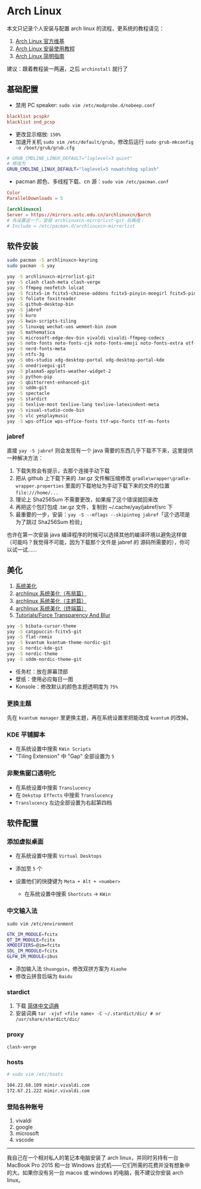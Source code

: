 # Arch Linux

本文只记录个人安装与配置 arch linux 的流程，更系统的教程请见：

1. [Arch Linux 官方维基](https://wiki.archlinux.org/)
2. [Arch Linux 安装使用教程](https://archlinuxstudio.github.io/ArchLinuxTutorial/#/)
3. [Arch Linux 简明指南](https://arch.icekylin.online)

建议：跟着教程装一两遍，之后 `archinstall` 就行了

## 基础配置

- 禁用 PC speaker: `sudo vim /etc/modprobe.d/nobeep.conf`

```conf
blacklist pcspkr
blacklist snd_pcsp
```

- 更改显示缩放: `150%`
- 加速开关机 `sudo vim /etc/default/grub`，修改后运行 `sudo grub-mkconfig -o /boot/grub/grub.cfg`

```bash
# GRUB_CMDLINE_LINUX_DEFAULT="loglevel=3 quiet"
# 修改为
GRUB_CMDLINE_LINUX_DEFAULT="loglevel=5 nowatchdog splash"
```

- pacman 颜色、多线程下载、cn 源：`sudo vim /etc/pacman.conf`

```conf
Color
ParallelDownloads = 5

[archlinuxcn]
Server = https://mirrors.ustc.edu.cn/archlinuxcn/$arch
# 先设置这一个，安装 archlinuxcn-mirrorlist-git 后再成：
# Include = /etc/pacman.d/archlinuxcn-mirrorlist
```

## 软件安装

```bash
sudo pacman -S archlinuxcn-keyring
sudo pacman -S yay

yay -S archlinuxcn-mirrorlist-git
yay -S clash clash-meta clash-verge
yay -S ffmpeg neofetch lolcat
yay -S fcitx5-im fcitx5-chinese-addons fcitx5-pinyin-moegirl fcitx5-pinyin-zhwiki fcitx5-pinyin-custom-pinyin-dictionary
yay -S foliate foxitreader
yay -S github-desktop-bin
yay -S jabref
yay -S kuro
yay -S kwin-scripts-tiling
yay -S linuxqq wechat-uos wemeet-bin zoom
yay -S mathematica
yay -S microsoft-edge-dev-bin vivaldi vivaldi-ffmpeg-codecs
yay -S noto-fonts noto-fonts-cjk noto-fonts-emoji noto-fonts-extra otf-fandol
yay -S nerd-fonts-meta
yay -S ntfs-3g
yay -S obs-studio xdg-desktop-portal xdg-desktop-portal-kde
yay -S onedrivegui-git
yay -S plasma5-applets-weather-widget-2
yay -S python-pip
yay -S qbittorrent-enhanced-git
yay -S sddm-git
yay -S spectacle
yay -S stardict
yay -S texlive-most texlive-lang texlive-latexindent-meta
yay -S visual-studio-code-bin
yay -S vlc yesplaymusic
yay -S wps-office wps-office-fonts ttf-wps-fonts ttf-ms-fonts
```

### jabref

直接 `yay -S jabref` 则会发现有一个 java 需要的东西几乎下载不下来，这里提供一种解决方法：

1. 下载失败会有提示，去那个连接手动下载
2. 把从 github 上下载下来的 .tar.gz 文件解压缩修改 `gradle\wrapper\gradle-wrapper.properties` 里面的下载地址为手动下载下来的文件的位置 `file:///home/...`
3. 理论上 Sha256Sum 不需要更改，如果报了这个错误就回来改
4. 再把这个包打包成 .tar.gz 文件，复制到 ~/.cache/yay/jabref/src 下
5. 最重要的一步，安装：`yay -S --mflags --skipinteg jabref`「这个选项是为了跳过 Sha256Sum 检验」

也许在第一次安装 java 编译程序的时候可以选择其他的编译环境以避免这样做（可能吗？我觉得不可能，因为下载那个文件是 jabref 的 源码所需要的），你可以试一试……

## 美化

1. [系统美化](https://archlinuxstudio.github.io/ArchLinuxTutorial/#/advanced/beauty)
2. [archlinux 系统美化（布局篇）](https://arch.icekylin.online/guide/advanced/beauty-1.html)
3. [archlinux 系统美化（主题篇）](https://arch.icekylin.online/guide/advanced/beauty-2.html)
4. [archlinux 系统美化（终端篇）](https://arch.icekylin.online/guide/advanced/beauty-3.html)
5. [Tutorials/Force Transparency And Blur](https://userbase.kde.org/Tutorials/Force_Transparency_And_Blur)

```bash
yay -S bibata-cursor-theme
yay -S catppuccin-fcitx5-git
yay -S flat-remix
yay -S kvantum kvantum-theme-nordic-git
yay -S nordic-kde-git
yay -S nordic-theme
yay -S sddm-nordic-theme-git
```

- 任务栏：放在屏幕顶部
- 壁纸：使用必应每日一图
- Konsole：修改默认的颜色主题透明度为 `75%`

### 更换主题

先在 `kvantum manager` 里更换主题，再在系统设置里把能改成 `kvantum` 的改掉。

### KDE 平铺脚本

- 在系统设置中搜索 `KWin Scripts`
- "Tiling Extension" 中 "Gap" 全部设置为 `5`

### 非聚焦窗口透明化

- 在系统设置中搜索 `Translucency`
- 在 `Dekstop Effects` 中搜索 `Translucency`
- `Translucency` 左边全部设置为右起第四档

## 软件配置

### 添加虚拟桌面

- 在系统设置中搜索 `Virtual Desktops`
- 添加至 `5` 个
- 设置他们的快捷键为 `Meta + Alt + <number>`

  - 在系统设置中搜索 `Shortcuts` -> `KWin`

### 中文输入法

`sudo vim /etc/environment`

```bash
GTK_IM_MODULE=fcitx
QT_IM_MODULE=fcitx
XMODIFIERS=@im=fcitx
SDL_IM_MODULE=fcitx
GLFW_IM_MODULE=ibus
```

- 添加输入法 `Shuangpin`，修改双拼方案为 `Xiaohe`
- 修改云拼音后端为 `Baidu`

### stardict

1. 下载 [简体中文词典](http://download.huzheng.org/zh_CN/)
2. 安装词典 `tar -xjvf <file name> -C ~/.stardict/dic/ # or /usr/share/stardict/dic/`

### proxy

`clash-verge`

### hosts

```bash
# sudo vim /etc/hoats

104.22.68.109 mimir.vivaldi.com
172.67.21.222 mimir.vivaldi.com
```

### 登陆各种账号

1. vivaldi
2. google
3. microsoft
4. vscode

---

我自己在一个相对私人的笔记本电脑安装了 arch linux，并同时另持有一台 MacBook Pro 2015 和一台 Windows 台式机——它们所需的花费并没有想象中的大。如果你没有另一台 macos 或 windows 的电脑，我不建议你安装 arch linux。
